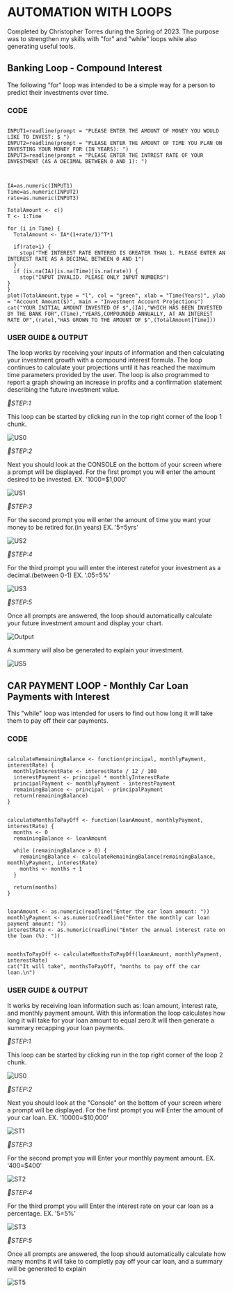 # AUTOMATION WITH LOOPS
Completed by Christopher Torres during the Spring of 2023. The purpose was to strengthen my skills with "for" and "while" loops while also generating useful tools.
## Banking Loop - Compound Interest 
The following "for" loop was intended to be a simple way for a person to predict their investments over time. 
### CODE

```{r LOOP 1 BANKING}

INPUT1=readline(prompt = "PLEASE ENTER THE AMOUNT OF MONEY YOU WOULD LIKE TO INVEST: $ ")
INPUT2=readline(prompt = "PLEASE ENTER THE AMOUNT OF TIME YOU PLAN ON INVESTING YOUR MONEY FOR (IN YEARS): ")
INPUT3=readline(prompt = "PLEASE ENTER THE INTREST RATE OF YOUR INVESTMENT (AS A DECIMAL BETWEEN 0 AND 1): ")



IA=as.numeric(INPUT1)
Time=as.numeric(INPUT2)
rate=as.numeric(INPUT3)

TotalAmount <- c()
T <- 1:Time

for (i in Time) {
  TotalAmount <- IA*(1+rate/1)^T*1
 
  if(rate>1) {
    stop("THE INTEREST RATE ENTERED IS GREATER THAN 1. PLEASE ENTER AN INTEREST RATE AS A DECIMAL BETWEEN 0 AND 1")
  }
  if (is.na(IA)|is.na(Time)|is.na(rate)) {
    stop("INPUT INVALID. PLEASE ONLY INPUT NUMBERS")
}
}
plot(TotalAmount,type = "l", col = "green", xlab = "Time(Years)", ylab = "Account Amount($)", main = "Investment Account Projections")
cat("YOUR INITIAL AMOUNT INVESTED OF $",(IA),"WHICH HAS BEEN INVESTED BY THE BANK FOR",(Time),"YEARS,COMPOUNDED ANNUALLY, AT AN INTEREST RATE OF",(rate),"HAS GROWN TO THE AMOUNT OF $",(TotalAmount[Time]))
```

### USER GUIDE & OUTPUT
The loop works by receiving your inputs of information and then calculating your investment growth with a compound interest formula. The loop continues to calculate your projections until it has reached the maximum time parameters provided by the user. The loop is also programmed to report a graph showing an increase in profits and a confirmation statement describing the future investment value.

*🔢STEP:1*

This loop can be started by clicking run in the top right corner of the loop 1 chunk.

![US0](https://github.com/CTorresKnox/New/assets/144376690/ced82b53-3cb9-4af4-8eff-9bad00a8aeb8)

*🔢STEP:2*

Next you should look at the CONSOLE  on the bottom of your screen where a prompt will be displayed. For the first prompt you will enter the amount desired to be invested. EX. '1000=$1,000'

![US1](https://github.com/CTorresKnox/New/assets/144376690/470ac90d-23c8-43e4-826d-804c2c55a0fc)


*🔢STEP:3*

For the second prompt you will enter the amount of time you want your money to be retired for.(in years) EX. '5=5yrs'

![US2](https://github.com/CTorresKnox/New/assets/144376690/0a9e23ed-fee4-44c2-8a5a-83dca142ad38)

*🔢STEP:4*

For the third prompt you will enter the interest ratefor your investment as a decimal.(between 0-1) EX. '.05=5%'

![US3](https://github.com/CTorresKnox/New/assets/144376690/a619efa0-6122-4b16-9559-f65afc644685)

*🔢STEP:5*

Once all prompts are answered, the loop should automatically calculate your future investment amount and display your chart.

![Output](https://github.com/CTorresKnox/New/assets/144376690/d7da31c2-7e3a-4b2a-a7db-b7ef396a1e55)

A summary will also be generated to explain your investment.

![US5](https://github.com/CTorresKnox/New/assets/144376690/29ab93dc-11e5-4311-82a7-76a9312e0fbd)


## CAR PAYMENT LOOP - Monthly Car Loan Payments with Interest
This "while" loop was intended for users to find out how long it will take them to pay off their car payments. 
### CODE
```{r}

calculateRemainingBalance <- function(principal, monthlyPayment, interestRate) {
  monthlyInterestRate <- interestRate / 12 / 100
  interestPayment <- principal * monthlyInterestRate
  principalPayment <- monthlyPayment - interestPayment
  remainingBalance <- principal - principalPayment
  return(remainingBalance)
}


calculateMonthsToPayOff <- function(loanAmount, monthlyPayment, interestRate) {
  months <- 0
  remainingBalance <- loanAmount
  
  while (remainingBalance > 0) {
    remainingBalance <- calculateRemainingBalance(remainingBalance, monthlyPayment, interestRate)
    months <- months + 1
  }
  
  return(months)
}


loanAmount <- as.numeric(readline("Enter the car loan amount: "))
monthlyPayment <- as.numeric(readline("Enter the monthly car loan payment amount: "))
interestRate <- as.numeric(readline("Enter the annual interest rate on the loan (%): "))


monthsToPayOff <- calculateMonthsToPayOff(loanAmount, monthlyPayment, interestRate)
cat("It will take", monthsToPayOff, "months to pay off the car loan.\n")
```

### USER GUIDE & OUTPUT
It works by receiving loan information such as: loan amount, interest rate, and monthly payment amount. With this information the loop calculates how long it will take for your loan amount to equal zero.It will then generate a summary recapping your loan payments.

*🔢STEP:1*

This loop can be started by clicking run in the top right corner of the loop 2 chunk.

![US0](https://github.com/CTorresKnox/New/assets/144376690/0bbe7c7e-c3d8-4cbd-8186-0bfd73e35c10)


*🔢STEP:2*

Next you should look at the "Console"  on the bottom of your screen where a prompt will be displayed. For the first prompt you will Enter the amount of your car loan. EX. '10000=$10,000'

![ST1](https://github.com/CTorresKnox/New/assets/144376690/3e730a58-816a-4368-8ffa-abcac2615a78)


*🔢STEP:3*

For the second prompt you will Enter your monthly payment amount. EX. '400=$400'

![ST2](https://github.com/CTorresKnox/New/assets/144376690/6b9a1c43-d4cd-4564-be12-097e67ca97ac)


*🔢STEP:4*

For the third prompt you will Enter the interest rate on your car loan as a percentage. EX. '5=5%'

![ST3](https://github.com/CTorresKnox/New/assets/144376690/02b24316-b250-4f23-809d-ae0776d4a52e)


*🔢STEP:5*

Once all prompts are answered, the loop should automatically calculate how many months it will take to completly pay off your car loan, and a summary will be generated to explain

![ST5](https://github.com/CTorresKnox/New/assets/144376690/b82d2a98-7a07-4feb-9e28-8bbe13142721)



